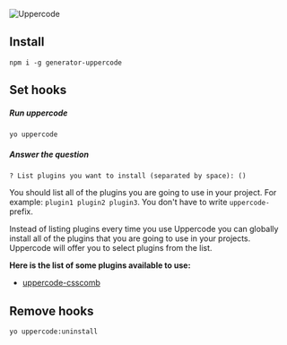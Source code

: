 ![Uppercode](http://frux.github.io/generator-uppercode/uppercode.svg)

## Install
``npm i -g generator-uppercode``

## Set hooks

##### Run uppercode
``yo uppercode``

##### Answer the question
````
? List plugins you want to install (separated by space): ()
````
You should list all of the plugins you are going to use in your project. For example: ``plugin1 plugin2 plugin3``. You don't have to write ``uppercode-`` prefix.

Instead of listing plugins every time you use Uppercode you can globally install all of the plugins that you are going to use in your projects. Uppercode will offer you to select plugins from the list.

**Here is the list of some plugins available to use:**
 * [uppercode-csscomb](https://github.com/frux/uppercode-csscomb)

## Remove hooks
``yo uppercode:uninstall``
